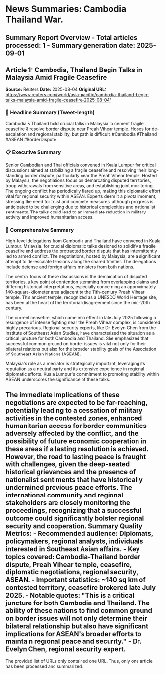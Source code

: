 # News Summaries: Cambodia Thailand War.
**Summary Report Overview** - Total articles processed: 1 - Summary generation date: 2025-09-01
---
## Article 1: Cambodia, Thailand Begin Talks in Malaysia Amid Fragile Ceasefire
**Source:** Reuters
**Date:** 2025-08-04
**Original URL:** https://www.reuters.com/world/asia-pacific/cambodia-thailand-begin-talks-malaysia-amid-fragile-ceasefire-2025-08-04/
### 📱 Headline Summary (Tweet-length)
Cambodia & Thailand hold crucial talks in Malaysia to cement fragile ceasefire & resolve border dispute near Preah Vihear temple. Hopes for de-escalation and regional stability, but path is difficult. #Cambodia #Thailand #ASEAN #BorderDispute
### 📋 Executive Summary
Senior Cambodian and Thai officials convened in Kuala Lumpur for critical discussions aimed at stabilizing a fragile ceasefire and resolving their long-standing border dispute, particularly near the Preah Vihear temple. Hosted by Malaysia, the negotiations focus on demarcating disputed territories, troop withdrawals from sensitive areas, and establishing joint monitoring. The ongoing conflict has periodically flared up, making this diplomatic effort vital for regional security within ASEAN. Experts deem it a pivotal moment, stressing the need for trust and concrete measures, although progress is anticipated to be challenging due to historical complexities and nationalist sentiments. The talks could lead to an immediate reduction in military activity and improved humanitarian access.
### 📖 Comprehensive Summary
High-level delegations from Cambodia and Thailand have convened in Kuala Lumpur, Malaysia, for crucial diplomatic talks designed to solidify a fragile ceasefire and address the protracted border dispute that has intermittently led to armed conflict. The negotiations, hosted by Malaysia, are a significant attempt to de-escalate tensions along the shared frontier. The delegations include defense and foreign affairs ministers from both nations.

The central focus of these discussions is the demarcation of disputed territories, a key point of contention stemming from overlapping claims and differing historical interpretations, especially concerning an approximately 140-square-kilometer area adjacent to the 11th-century Preah Vihear temple. This ancient temple, recognized as a UNESCO World Heritage site, has been at the heart of the territorial disagreement since the mid-20th century.

The current ceasefire, which came into effect in late July 2025 following a resurgence of intense fighting near the Preah Vihear complex, is considered highly precarious. Regional security experts, like Dr. Evelyn Chen from the Institute of Southeast Asian Studies, have characterized the situation as a critical juncture for both Cambodia and Thailand. She emphasized that successful common ground on border issues is vital not only for their bilateral relations but also for the broader stability goals of the Association of Southeast Asian Nations (ASEAN).

Malaysia's role as a mediator is strategically important, leveraging its reputation as a neutral party and its extensive experience in regional diplomatic efforts. Kuala Lumpur's commitment to promoting stability within ASEAN underscores the significance of these talks.

The immediate implications of these negotiations are expected to be far-reaching, potentially leading to a cessation of military activities in the contested zones, enhanced humanitarian access for border communities adversely affected by the conflict, and the possibility of future economic cooperation in these areas if a lasting resolution is achieved. However, the road to lasting peace is fraught with challenges, given the deep-seated historical grievances and the presence of nationalist sentiments that have historically undermined previous peace efforts. The international community and regional stakeholders are closely monitoring the proceedings, recognizing that a successful outcome could significantly bolster regional security and cooperation.
**Summary Quality Metrics:** - Recommended audience: Diplomats, policymakers, regional analysts, individuals interested in Southeast Asian affairs. - Key topics covered: Cambodia-Thailand border dispute, Preah Vihear temple, ceasefire, diplomatic negotiations, regional security, ASEAN. - Important statistics: ~140 sq km of contested territory, ceasefire brokered late July 2025. - Notable quotes: "This is a critical juncture for both Cambodia and Thailand. The ability of these nations to find common ground on border issues will not only determine their bilateral relationship but also have significant implications for ASEAN's broader efforts to maintain regional peace and security." - Dr. Evelyn Chen, regional security expert.
---
The provided list of URLs only contained one URL. Thus, only one article has been processed and summarized.